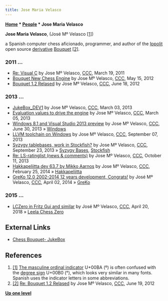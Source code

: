 ```yaml
---
title: Jose Maria Velasco
---
```

**[Home](Home "Home") \* [People](People "People") \* Jose Maria Velasco**


**Jose Maria Velasco**, (José Mº Velasco <a id="cite-note-1" href="#cite-ref-1">[1]</a>)  

a Spanish computer chess aficionado, programmer, and author of the [Ippolit](Ippolit "Ippolit") open source [derivative](Category:Derivative "Category:Derivative") [Bouquet](Bouquet "Bouquet") <a id="cite-note-2" href="#cite-ref-2">[2]</a>.



### 2011 ...


* [Re: Visual C](http://www.talkchess.com/forum/viewtopic.php?topic_view=threads&p=399818&t=38467) by Jose Mº Velasco, [CCC](CCC "CCC"), March 19, 2011
* [Bouquet New Chess Engine](http://www.talkchess.com/forum/viewtopic.php?t=43714) by Jose Mº Velasco, [CCC](CCC "CCC"), May 15, 2012
* [Bouquet 1.2 Relased](http://www.talkchess.com/forum/viewtopic.php?t=44110) by Jose Mº Velasco, [CCC](CCC "CCC"), June 18, 2012


### 2013 ...


* [JukeBox\_DEV1](http://www.talkchess.com/forum/viewtopic.php?t=47400) by Jose Mº Velasco, [CCC](CCC "CCC"), March 03, 2013
* [Evaluation values to drive the engine](http://www.talkchess.com/forum/viewtopic.php?t=47418) by Jose Mº Velasco, [CCC](CCC "CCC"), March 05, 2013
* [Windows 8.1 and Visual Studio 2013 preview](http://www.talkchess.com/forum/viewtopic.php?t=48481) by Jose Mº Velasco, [CCC](CCC "CCC"), June 30, 2013 » [Windows](Windows "Windows")
* [LLVM toolchain on Windows](http://www.talkchess.com/forum/viewtopic.php?t=49272) by Jose Mº Velasco, [CCC](CCC "CCC"), September 07, 2013
* [Syzygy tablebases, work in Stockfish?](http://www.talkchess.com/forum/viewtopic.php?t=49439) by Jose Mº Velasco, [CCC](CCC "CCC"), September 23, 2013 » [Syzygy Bases](Syzygy_Bases "Syzygy Bases"), [Stockfish](Stockfish "Stockfish")
* [Re: LS-ratinglist (news & comments)](http://www.talkchess.com/forum/viewtopic.php?p=537842&highlight=#537842) by Jose Mº Velasco, [CCC](CCC "CCC"), October 11, 2013
* [Hakkapeliitta dev 63.7 by Mikko Aarnos](http://www.talkchess.com/forum/viewtopic.php?t=51406) by Jose Mº Velasco, [CCC](CCC "CCC"), February 25, 2014 » [Hakkapeliitta](Hakkapeliitta "Hakkapeliitta")
* [GreKo 12.0 2002-2014 12 years development, Congrats!](http://www.talkchess.com/forum/viewtopic.php?p=564820) by José Mº Velasco, [CCC](CCC "CCC"), April 02, 2014 » [GreKo](GreKo "GreKo")


### 2015 ...


* [LCZero in Fritz Gui and similar](http://www.talkchess.com/forum3/viewtopic.php?f=2&t=67173) by José Mº Velasco, [CCC](CCC "CCC"), April 20, 2018 » [Leela Chess Zero](Leela_Chess_Zero "Leela Chess Zero")


## External Links


* [Chess Bouquet- JukeBox](https://sites.google.com/site/chessbouquet/)


## References


1. <a id="cite-ref-1" href="#cite-note-1">[1]</a> [The masculine ordinal indicator](https://en.wikipedia.org/wiki/Ordinal_indicator#Galician.2C_Italian.2C_Portuguese.2C_and_Spanish) U+00BA (º) is often confused with the [degree sign](https://en.wikipedia.org/wiki/Degree_symbol) U+00B0 (°), which looks very similar in many fonts. Spanish uses the indicator letters in some abbreviations.
2. <a id="cite-ref-2" href="#cite-note-2">[2]</a> [Re: Bouquet 1.2 Relased](http://www.talkchess.com/forum3/viewtopic.php?t=44110&start=2) by Jose Mº Velasco, [CCC](CCC "CCC"), June 19, 2012

**[Up one level](People "People")**







 
